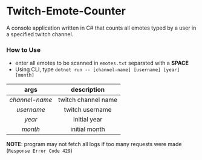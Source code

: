 # Twitch-Emote-Counter
A console application written in C# that counts all emotes typed by a user in a specified twitch channel.

### How to Use
- enter all emotes to be scanned in `emotes.txt` separated with a **SPACE**
- Using CLI, type `dotnet run -- [channel-name] [username] [year] [month]`

| args | description |
| :---: | :---: |
|*channel-name* | twitch channel name |
| *username* | twitch username |
| *year* | initial year |
| *month* | initial month |

**NOTE**: program may not fetch all logs if too many requests were made (`Response Error Code 429`)
